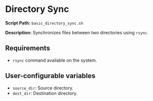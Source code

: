 
# Directory Sync

**Script Path:** `basic_directory_sync.sh`

**Description:** 
Synchronizes files between two directories using `rsync`.

## Requirements
- `rsync` command available on the system.

## User-configurable variables
- `source_dir`: Source directory.
- `dest_dir`: Destination directory.
